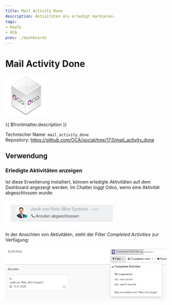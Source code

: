 ```yaml
---
title: Mail Activity Done
description: Aktivitäten als erledigt markieren.
tags:
- HowTo
- OCA
prev: ./dashboards
---
```

# Mail Activity Done
![icon_oca_app](attachments/icon_oca_app.png)

{{ $frontmatter.description }}

Technischer Name: `mail_activity_done`\
Repository: <https://github.com/OCA/social/tree/17.0/mail_activity_done>

## Verwendung

### Erledigte Aktivitäten anzeigen

Ist diese Erweiterung installiert, können erledigte Aktivitäten auf dem Dashboard angezeigt werden. Im Chatter loggt Odoo, wenn eine Aktivität abgeschlossen wurde:

![](attachments/Mail%20Activity%20Done.png)

In der Ansichten von Aktivitäten, steht der Filter *Completed Activities* zur Verfügung:

![](attachments/Mail%20Activity%20Done%20Filter.png)